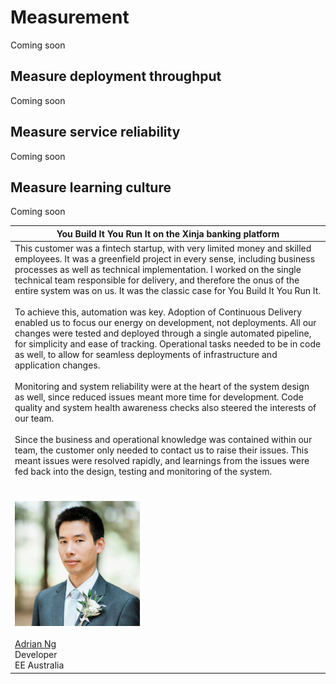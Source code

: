 # Measurement 

Coming soon

## Measure deployment throughput

Coming soon

## Measure service reliability

Coming soon

## Measure learning culture

Coming soon

|You Build It You Run It on the Xinja banking platform|
|---|
|This customer was a fintech startup, with very limited money and skilled employees. It was a greenfield project in every sense, including business processes as well as technical implementation. I worked on the single technical team responsible for delivery, and therefore the onus of the entire system was on us. It was the classic case for You Build It You Run It.<br><br>To achieve this, automation was key. Adoption of Continuous Delivery enabled us to focus our energy on development, not deployments. All our changes were tested and deployed through a single automated pipeline, for simplicity and ease of tracking. Operational tasks needed to be in code as well, to allow for seamless deployments of infrastructure and application changes.<br><br>Monitoring and system reliability were at the heart of the system design as well, since reduced issues meant more time for development. Code quality and system health awareness checks also steered the interests of our team.<br><br>Since the business and operational knowledge was contained within our team,  the customer only needed to contact us to raise their issues.  This meant issues were resolved rapidly, and learnings from the issues were fed back into the design, testing and monitoring of the system. 
<br><br>![Adrian Ng](../.gitbook/assets/practices/adrian-ng.jpg)<br><br>[Adrian Ng](https://www.linkedin.com/in/adrian-ng-8558025/)<br>Developer<br>EE Australia|